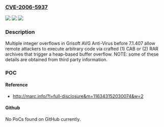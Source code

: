 ### [CVE-2006-5937](https://cve.mitre.org/cgi-bin/cvename.cgi?name=CVE-2006-5937)
![](https://img.shields.io/static/v1?label=Product&message=n%2Fa&color=blue)
![](https://img.shields.io/static/v1?label=Version&message=n%2Fa&color=blue)
![](https://img.shields.io/static/v1?label=Vulnerability&message=n%2Fa&color=brighgreen)

### Description

Multiple integer overflows in Grisoft AVG Anti-Virus before 7.1.407 allow remote attackers to execute arbitrary code via crafted (1) CAB or (2) RAR archives that trigger a heap-based buffer overflow.  NOTE: some of these details are obtained from third party information.

### POC

#### Reference
- http://marc.info/?l=full-disclosure&m=116343152030074&w=2

#### Github
No PoCs found on GitHub currently.

